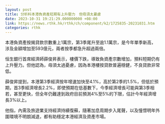 ```yaml
---
layout: post
title: 分析料本港負資產短期有上升壓力　但毋須太憂慮
date: 2023-10-31 19:21:29.000000000 +08:00
link: https://news.rthk.hk/rthk/ch/component/k2/1725835-20231031.htm
categories: rthk
---
```


本港負資產按揭貸款宗數重上1萬宗，第3季尾升至逾1.1萬宗，是今年單季新高，涉及金額增加至593億元，兩者按季都急升超過兩倍。

恒生銀行首席經濟師薛俊昇表示，樓價下跌，導致負資產宗數增加，預料短期仍有上升壓力。但他認為，毋須太過憂慮，因為本港樓按貸款普遍穩健，不良貸款非常低。

薛俊昇提到，本港第3季經濟按年增速加快至4.1%，高於第2季的1.5%，但低於預期，首3季經濟增長2.2%，即使預期在低基數下，今季經濟增長可能與第3季相若，甚至更快，但全年仍難達到政府目前預測4%至5%的下限，估計今年經濟增長3%以上。

他指，內需及旅遊業支持經濟持續復蘇，隨著加息周期步入尾聲，以及憧憬明年外圍環境不明朗減退，都有助穩定本港經濟及資產市場。
